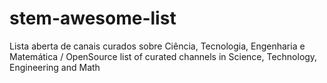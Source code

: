 # stem-awesome-list
Lista aberta de canais curados sobre Ciência, Tecnologia, Engenharia e Matemática / OpenSource list of curated channels in Science, Technology, Engineering and Math
